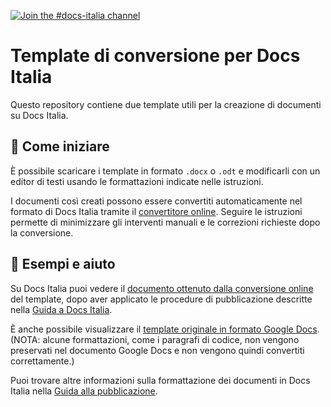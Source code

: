 [![Join the #docs-italia channel](https://img.shields.io/badge/Slack%20channel-%23docs--italia-blue.svg)](https://developersitalia.slack.com/messages/C9T4ELD4G/)

# Template di conversione per Docs Italia

Questo repository contiene due template utili per la creazione di documenti su
Docs Italia.  

## :ledger: Come iniziare

È possibile scaricare i template in formato `.docx` o `.odt` e
modificarli con un editor di testi usando le formattazioni indicate nelle
istruzioni. 

I documenti così creati possono essere convertiti automaticamente
nel formato di Docs Italia tramite il [convertitore
online](https://docs-italia-staging.teamdigitale.it/converti/). Seguire le
istruzioni permette di minimizzare gli interventi manuali e le correzioni
richieste dopo la conversione.

## :eyes: Esempi e aiuto

Su Docs Italia puoi vedere il [documento ottenuto dalla conversione
online](https://template-conversione.readthedocs.io) del template, dopo
aver applicato le procedure di pubblicazione descritte nella [Guida a Docs
Italia](http://guida-docs-italia.readthedocs.io/it/latest/).

È anche possibile visualizzare il [template originale in formato Google
Docs](https://docs.google.com/document/d/1eXqaXUn10dHLzi4V22IoxZF7EAdLzJncm_ChsMtfj5g/edit?usp=sharing).
(NOTA: alcune formattazioni, come i paragrafi di codice, non vengono preservati
nel documento Google Docs e non vengono quindi convertiti correttamente.)

Puoi trovare altre informazioni sulla formattazione dei documenti in Docs
Italia nella [Guida alla
pubblicazione](http://guida-docs-italia.readthedocs.io/it/latest/).
